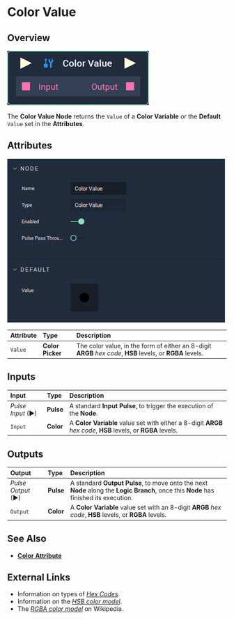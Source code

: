 # Color Value

## Overview

![The Color Value Node.](../../.gitbook/assets/node-color-value2.png)

The **Color Value Node** returns the `Value` of a **Color Variable** or the **Default** `Value` set in the **Attributes**.

## Attributes

![The Color Value Node Attributes.](../../.gitbook/assets/node-color-value2-attr.png)

| Attribute | Type | Description |
| :--- | :--- | :--- |
| `Value` | **Color Picker** | The color value, in the form of either an 8-digit **ARGB** _hex code_, **HSB** levels, or **RGBA** levels. |

## Inputs

| Input | Type | Description |
| :--- | :--- | :--- |
| _Pulse Input_ \(►\) | **Pulse** | A standard **Input Pulse**, to trigger the execution of the **Node**. |
| `Input` | **Color** | A **Color Variable** value set with either a 8-digit **ARGB** _hex code_, **HSB** levels, or **RGBA** levels. |

## Outputs

| Output | Type | Description |
| :--- | :--- | :--- |
| _Pulse Output_ \(►\) | **Pulse** | A standard **Output Pulse**, to move onto the next **Node** along the **Logic Branch**, once this **Node** has finished its execution. |
| `Output` | **Color** | A **Color Variable** value set with an 8-digit **ARGB** _hex code_, **HSB** levels, or **RGBA** levels. |

## See Also

* [**Color Attribute**](https://docs.incari.com/incari-studio/v/2021.4/getting-started/attributes/attribute-types/color-attribute)

## External Links

* Information on types of [_Hex Codes_](https://www.color-hex.com/).
* Information on the [_HSB color model_](http://teemutalja.com/blog/hsb-color-model-visual-guide/).
* The [_RGBA color model_](https://en.wikipedia.org/wiki/RGBA_color_model) on Wikipedia. 

